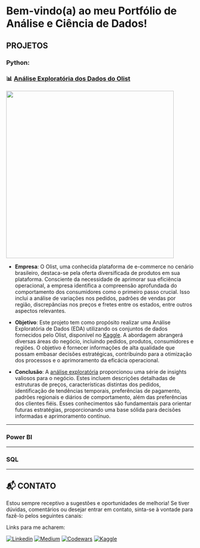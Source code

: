 # Bem-vindo(a) ao meu Portfólio de Análise e Ciência de Dados!

## PROJETOS
### Python:
### 📊 [Análise Exploratória dos Dados do Olist](https://github.com/Hiagosacciloto/EDA_Olist)
<img src="https://github.com/Hiagosacciloto/Portfolio/assets/128402589/55e606eb-5f9e-44b3-afd3-d2a8c0579590" width="450">

- **Empresa**: O Olist, uma conhecida plataforma de e-commerce no cenário brasileiro, destaca-se pela oferta diversificada de produtos em sua plataforma. Consciente da necessidade de aprimorar sua eficiência operacional, a empresa identifica a compreensão aprofundada do comportamento dos consumidores como o primeiro passo crucial. Isso inclui a análise de variações nos pedidos, padrões de vendas por região, discrepâncias nos preços e fretes entre os estados, entre outros aspectos relevantes.

- **Objetivo**: Este projeto tem como propósito realizar uma Análise Exploratória de Dados (EDA) utilizando os conjuntos de dados fornecidos pelo Olist, disponível no [Kaggle](https://www.kaggle.com/datasets/olistbr/brazilian-ecommerce). A abordagem abrangerá diversas áreas do negócio, incluindo pedidos, produtos, consumidores e regiões. O objetivo é fornecer informações de alta qualidade que possam embasar decisões estratégicas, contribuindo para a otimização dos processos e o aprimoramento da eficácia operacional.

- **Conclusão**: A [análise exploratória](https://github.com/Hiagosacciloto/EDA_Olist) proporcionou uma série de insights valiosos para o negócio. Estes incluem descrições detalhadas de estruturas de preços, características distintas dos pedidos, identificação de tendências temporais, preferências de pagamento, padrões regionais e diários de comportamento, além das preferências dos clientes fiéis. Esses conhecimentos são fundamentais para orientar futuras estratégias, proporcionando uma base sólida para decisões informadas e aprimoramento contínuo.
_______________
### Power BI

_______________
### SQL

_______________
## 📬 CONTATO
Estou sempre receptivo a sugestões e oportunidades de melhoria! Se tiver dúvidas, comentários ou desejar entrar em contato, sinta-se à vontade para fazê-lo pelos seguintes canais:

Links para me acharem:

[![Linkedin](https://img.shields.io/badge/LinkedIn-0077B5?style=for-the-badge&logo=linkedin&logoColor=white)](https://www.linkedin.com/in/hiagosacciloto/)
[![Medium](https://img.shields.io/badge/Medium-12100E?style=for-the-badge&logo=medium&logoColor=white)](https://medium.com/@hiago.sacciloto)
[![Codewars](https://img.shields.io/badge/Codewars-B1361E?style=for-the-badge&logo=Codewars&logoColor=white)](https://www.codewars.com/users/Hiagosacciloto)
[![Kaggle](https://img.shields.io/badge/Kaggle-20BEFF?style=for-the-badge&logo=Kaggle&logoColor=white)](https://www.kaggle.com/hiagosacciloto)
